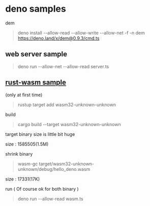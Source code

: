 # deno samples

dem

> deno install --allow-read --allow-write --allow-net -f -n dem https://deno.land/x/dem@0.9.3/cmd.ts

## web server sample

> deno run --allow-net --allow-read server.ts

## [rust-wasm sample](https://dev.to/lampewebdev/writing-webassembly-in-rust-and-runing-it-in-deno-144j)

(only at first time)

> rustup target add wasm32-unknown-unknown

build

> cargo build --target wasm32-unknown-unknown

target binary size is little bit huge

size : 1585505(1.5M)

shrink binary

> wasm-gc target/wasm32-unknown-unknown/debug/hello_deno.wasm 


size : 17331(17K)

run ( Of course ok for both binary )

> deno run --allow-read wasm.ts 